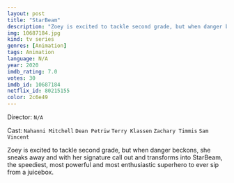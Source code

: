 ```yaml
---
layout: post
title: "StarBeam"
description: "Zoey is excited to tackle second grade, but when danger beckons, she sneaks away and with her signature call out and transforms into StarBeam, the speediest, most powerful and most enthusiastic superhero to ever sip from a juicebox..."
img: 10687184.jpg
kind: tv series
genres: [Animation]
tags: Animation 
language: N/A
year: 2020
imdb_rating: 7.0
votes: 30
imdb_id: 10687184
netflix_id: 80215155
color: 2c6e49
---
```

Director: `N/A`  

Cast: `Nahanni Mitchell` `Dean Petriw` `Terry Klassen` `Zachary Timmis` `Sam Vincent` 

Zoey is excited to tackle second grade, but when danger beckons, she sneaks away and with her signature call out and transforms into StarBeam, the speediest, most powerful and most enthusiastic superhero to ever sip from a juicebox.